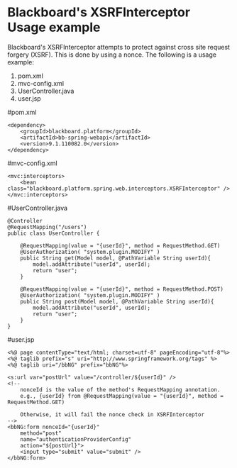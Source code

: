# Blackboard's XSRFInterceptor Usage example 

Blackboard's XSRFInterceptor attempts to protect against cross site request forgery (XSRF). 
This is done by using a nonce. The following is a usage example:

1. pom.xml
1. mvc-config.xml
1. UserController.java
1. user.jsp

#pom.xml
```
<dependency>
	<groupId>blackboard.platform</groupId>
	<artifactId>bb-spring-webapi</artifactId>
	<version>9.1.110082.0</version>
</dependency>
```
#mvc-config.xml
```
<mvc:interceptors>
	<bean class="blackboard.platform.spring.web.interceptors.XSRFInterceptor" />
</mvc:interceptors>
```

#UserController.java
```
@Controller
@RequestMapping("/users")
public class UserController {

	@RequestMapping(value = "{userId}", method = RequestMethod.GET)
	@UserAuthorization( "system.plugin.MODIFY" )
	public String get(Model model, @PathVariable String userId){
		model.addAttribute("userId", userId);
		return "user";
	}

	@RequestMapping(value = "{userId}", method = RequestMethod.POST)
	@UserAuthorization( "system.plugin.MODIFY" )
	public String post(Model model, @PathVariable String userId){
		model.addAttribute("userId", userId);
		return "user";
	}
}
```

#user.jsp
```
<%@ page contentType="text/html; charset=utf-8" pageEncoding="utf-8"%>
<%@ taglib prefix="s" uri="http://www.springframework.org/tags" %>
<%@ taglib uri="/bbNG" prefix="bbNG"%>

<s:url var="postUrl" value="/controller/${userId}" />
<!-- 
	nonceId is the value of the method's RequestMapping annotation. 
	e.g., {userId} from @RequestMapping(value = "{userId}", method = RequestMethod.GET)
	
	Otherwise, it will fail the nonce check in XSRFInterceptor
-->
<bbNG:form nonceId="{userId}" 
	method="post" 
	name="authenticationProviderConfig" 
	action="${postUrl}">
	<input type="submit" value="submit" />
</bbNG:form>
```



